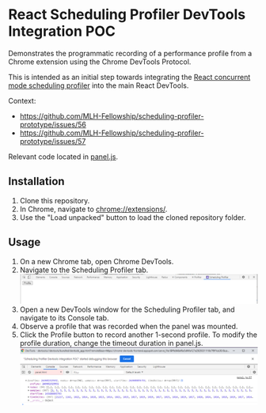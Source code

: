 # React Scheduling Profiler DevTools Integration POC

Demonstrates the programmatic recording of a performance profile from a
Chrome extension using the Chrome DevTools Protocol.

This is intended as an initial step towards integrating the [React concurrent
mode scheduling profiler](https://react-scheduling-profiler.vercel.app/) into
the main React DevTools.

Context:

- https://github.com/MLH-Fellowship/scheduling-profiler-prototype/issues/56
- https://github.com/MLH-Fellowship/scheduling-profiler-prototype/issues/57

Relevant code located in [panel.js](panel.js).

## Installation

1. Clone this repository.
2. In Chrome, navigate to <chrome://extensions/>.
3. Use the "Load unpacked" button to load the cloned repository folder.

## Usage

1. On a new Chrome tab, open Chrome DevTools.
1. Navigate to the Scheduling Profiler tab.
   ![tab](screenshots/tab.png)
1. Open a new DevTools window for the Scheduling Profiler tab, and navigate to its Console tab.
1. Observe a profile that was recorded when the panel was mounted.
1. Click the Profile button to record another 1-second profile. To modify the
   profile duration, change the timeout duration in panel.js.
   ![profile](screenshots/profile.png)
